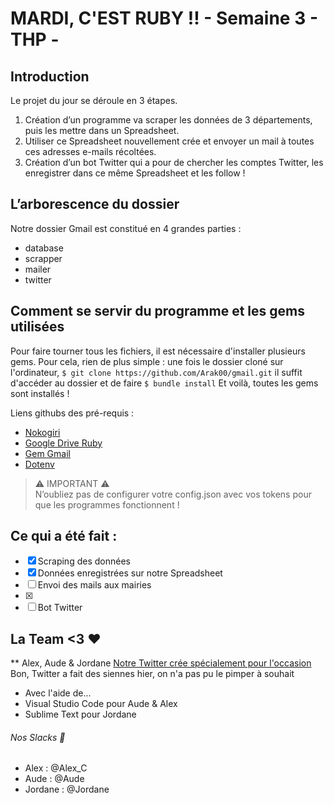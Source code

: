 # MARDI, C'EST RUBY !! - Semaine 3 - THP -


## Introduction

Le projet du jour se déroule en 3 étapes. 
1. Création d’un programme va scraper les données de 3 départements, puis les mettre dans un Spreadsheet.
2. Utiliser ce Spreadsheet nouvellement crée et envoyer un mail à toutes ces adresses e-mails récoltées.
3. Création d’un bot Twitter qui a pour de chercher les comptes Twitter, les enregistrer dans ce même Spreadsheet et les follow !

## L’arborescence du dossier
Notre dossier Gmail est constitué en 4 grandes parties :

* database
* scrapper
* mailer
* twitter

## Comment se servir du programme et les gems utilisées

Pour faire tourner tous les fichiers, il est nécessaire d'installer plusieurs gems. 
Pour cela, rien de plus simple : une fois le dossier cloné sur l'ordinateur, 
```$ git clone https://github.com/Arak00/gmail.git```
il suffit d'accéder au dossier et de faire 
```$ bundle install```
Et voilà, toutes les gems sont installés !

Liens githubs des pré-requis : 
* [Nokogiri](https://github.com/sparklemotion/nokogiri)
* [Google Drive Ruby](https://github.com/gimite/google-drive-ruby)
* [Gem Gmail](https://github.com/gmailgem/gmail)
* [Dotenv](https://github.com/bkeepers/dotenv)

> :warning: IMPORTANT :warning:  
> N’oubliez pas de configurer votre config.json avec vos tokens pour que les programmes fonctionnent !

## Ce qui a été fait :

- [x] Scraping des données
- [x] Données enregistrées sur notre Spreadsheet
- [ ] Envoi des mails aux mairies
- [x] 
- [ ] Bot Twitter 

## La Team <3 :heart:

** Alex, Aude & Jordane
[Notre Twitter crée spécialement pour l'occasion](https://twitter.com/CoderThp) Bon, Twitter a fait des siennes hier, on n'a pas pu le pimper à souhait
* Avec l'aide de...
* Visual Studio Code pour Aude & Alex
* Sublime Text pour Jordane

###### Nos Slacks :love_letter:

* Alex : @Alex_C
* Aude : @Aude
* Jordane : @Jordane

